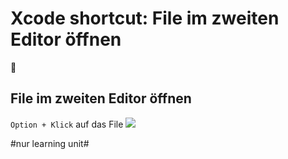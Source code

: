 # Xcode shortcut: File im zweiten Editor öffnen
🚀

## File im zweiten Editor öffnen

`Option + Klick` auf das File
![][image-1]

[image-1]:	assets/image-asset.png

#nur learning unit#